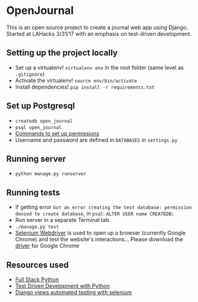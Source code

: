 # OpenJournal
This is an open source project to create a journal web app using Django. Started at LAHacks 3/31/17 with an emphasis on test-driven development.

## Setting up the project locally
- Set up a virtualenv! `virtualenv env` in the root folder (same level as `.gitignore`)  
- Activate the virtualenv! `source env/bin/activate`  
- Install dependencies! `pip install -r requirements.txt`

## Set up Postgresql
- `createdb open_journal`  
- `psql open_journal`  
- [Commands to set up permissions](https://www.digitalocean.com/community/tutorials/how-to-use-postgresql-with-your-django-application-on-ubuntu-14-04)
- Username and password are defined in `DATABASES` in `settings.py`

## Running server
- `python manage.py runserver`

## Running tests
- If getting error `Got an error creating the test database: permission denied to create database`, in `psql`: `ALTER USER name CREATEDB;`  
- Run server in a separate Terminal tab  
- `./manage.py test`  
- [Selenium Webdriver](http://www.seleniumhq.org/projects/webdriver/) is used to open up a browser (currently Google Chrome) and test the website's interactions... Please download the [driver](http://www.seleniumhq.org/download/) for Google Chrome

## Resources used
- [Full Stack Python](https://www.fullstackpython.com/)  
- [Test Driven Development with Python](http://www.obeythetestinggoat.com/)  
- [Django views automated testing with selenium](https://medium.com/@unary/django-views-automated-testing-with-selenium-d9df95bdc926)
